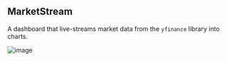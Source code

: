 ## MarketStream

A dashboard that live-streams market data from the `yfinance` library into charts.

![image](https://github.com/user-attachments/assets/ed848fd5-534a-46df-93cd-d9237b583011)


